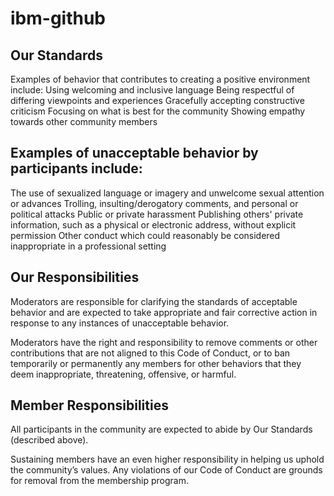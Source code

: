 # ibm-github

## Our Standards
Examples of behavior that contributes to creating a positive environment include:
Using welcoming and inclusive language
Being respectful of differing viewpoints and experiences
Gracefully accepting constructive criticism
Focusing on what is best for the community
Showing empathy towards other community members

## Examples of unacceptable behavior by participants include:
The use of sexualized language or imagery and unwelcome sexual attention or advances
Trolling, insulting/derogatory comments, and personal or political attacks
Public or private harassment
Publishing others' private information, such as a physical or electronic address, without explicit permission
Other conduct which could reasonably be considered inappropriate in a professional setting

## Our Responsibilities
Moderators are responsible for clarifying the standards of acceptable behavior and are expected to take appropriate and fair corrective action in response to any instances of unacceptable behavior.

Moderators have the right and responsibility to remove comments or other contributions that are not aligned to this Code of Conduct, or to ban temporarily or permanently any members for other behaviors that they deem inappropriate, threatening, offensive, or harmful.

## Member Responsibilities
All participants in the community are expected to abide by Our Standards (described above).

Sustaining members have an even higher responsibility in helping us uphold the community’s values. Any violations of our Code of Conduct are grounds for removal from the membership program.
